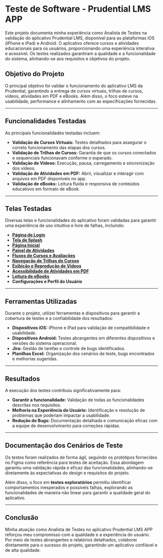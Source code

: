 # Teste de Software - Prudential LMS APP

Este projeto documenta minha experiência como Analista de Testes na validação do aplicativo Prudential LMS, disponível para as plataformas iOS (iPhone e iPad) e Android. O aplicativo oferece cursos e atividades educacionais para os usuários, proporcionando uma experiência interativa e acessível. Os testes realizados garantiram a qualidade e a funcionalidade do sistema, alinhando-se aos requisitos e objetivos do projeto.

## Objetivo do Projeto
O principal objetivo foi validar o funcionamento do aplicativo LMS da Prudential, garantindo a entrega de cursos virtuais, trilhas de cursos, vídeos, atividades em PDF e eBooks. Além disso, o foco esteve na usabilidade, performance e alinhamento com as especificações fornecidas.

---

## Funcionalidades Testadas
As principais funcionalidades testadas incluem:  
- **Validação de Cursos Virtuais:** Testes detalhados para assegurar o correto funcionamento das etapas dos cursos.  
- **Validação de Trilhas de Cursos:** Garantia de que os cursos conectados e sequenciais funcionavam conforme o esperado.  
- **Validação de Vídeos:** Execução, pausa, carregamento e sincronização dos vídeos.  
- **Validação de Atividades em PDF:** Abrir, visualizar e interagir com arquivos em PDF disponíveis no app.  
- **Validação de eBooks:** Leitura fluida e responsiva de conteúdos educativos em formato de eBook.  

---

## Telas Testadas
Diversas telas e funcionalidades do aplicativo foram validadas para garantir uma experiência de uso intuitiva e livre de falhas, incluindo:  
- **[Página de Login](/Imagens/login.jpg)**  
- **[Tela de Splash](/Imagens/splash.png)**
- **[Página Inicial](/Imagens/home.jpg)** 
- **[Painel de Atividades](/Imagens/conteudos.jpg)**  
- **[Fluxos de Cursos e Avaliações](/Imagens/cursos.jpg)**  
- **[Navegação de Trilhas de Cursos](/Imagens/trilhas.jpg)**  
- **[Exibição e Reprodução de Vídeos](/Imagens/video.jpg)**  
- **[Acessibilidade de Atividades em PDF](/Imagens/atividades.jpg)**  
- **[Leitura de eBooks](/Imagens/ebook.jpg)**  
- **Configurações e Perfil do Usuário**  

---

## Ferramentas Utilizadas
Durante o projeto, utilizei ferramentas e dispositivos para garantir a cobertura de testes e a confiabilidade dos resultados:  
- **Dispositivos iOS:** iPhone e iPad para validação de compatibilidade e usabilidade.  
- **Dispositivos Android:** Testes abrangentes em diferentes dispositivos e versões do sistema operacional.  
- **Jira:** Gestão de tarefas e controle de bugs identificados.  
- **Planilhas Excel:** Organização dos cenários de teste, bugs encontrados e melhorias sugeridas.  

---

## Resultados
A execução dos testes contribuiu significativamente para:  
- **Garantir a funcionalidade:** Validação de todas as funcionalidades descritas nos requisitos.  
- **Melhoria na Experiência do Usuário:** Identificação e resolução de problemas que poderiam impactar a usabilidade.  
- **Redução de Bugs:** Documentação detalhada e comunicação eficaz com a equipe de desenvolvimento para correções rápidas.  

---

## Documentação dos Cenários de Teste
Os testes foram realizados de forma ágil, seguindo os protótipos fornecidos no Figma como referência para testes de aceitação. Essa abordagem garantiu uma validação rápida e eficaz das funcionalidades, alinhando-se diretamente às expectativas do design e requisitos do projeto.  

Além disso, o foco em **testes exploratórios** permitiu identificar comportamentos inesperados e possíveis falhas, explorando as funcionalidades de maneira não linear para garantir a qualidade geral do aplicativo.  


---

## Conclusão
Minha atuação como Analista de Testes no aplicativo Prudential LMS APP reforçou meu compromisso com a qualidade e a experiência do usuário. Por meio de testes abrangentes e relatórios detalhados, colaborei diretamente para o sucesso do projeto, garantindo um aplicativo confiável e de alta qualidade.  

